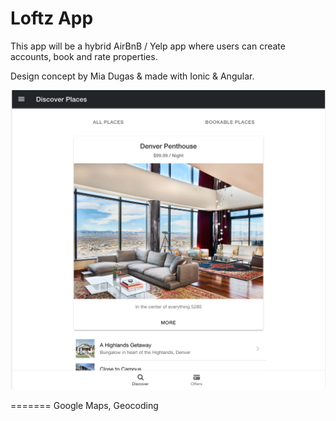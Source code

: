 # Loftz App


This app will be a hybrid AirBnB / Yelp app where users can create accounts, book and rate properties. 

Design concept by Mia Dugas & made with Ionic & Angular.

![Image of iLoftz](https://github.com/miadugas/crashbnb_app/blob/main/prototype-iLoftz-001.png)

=======
Google Maps, Geocoding




